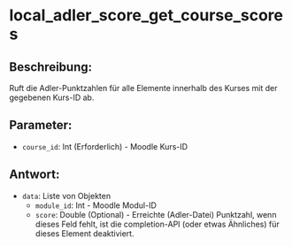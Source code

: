 # local_adler_score_get_course_scores

## Beschreibung:
Ruft die Adler-Punktzahlen für alle Elemente innerhalb des Kurses mit der gegebenen Kurs-ID ab.

## Parameter:

- `course_id`: Int (Erforderlich) - Moodle Kurs-ID

## Antwort:

- `data`: Liste von Objekten
    - `module_id`: Int - Moodle Modul-ID
    - `score`: Double (Optional) - Erreichte (Adler-Datei) Punktzahl, wenn dieses Feld fehlt, ist die completion-API (oder etwas Ähnliches) für dieses Element deaktiviert.
